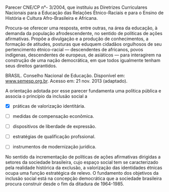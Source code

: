 

Parecer CNE/CP n°- 3/2004, que instituiu as Diretrizes Curriculares Nacionais para a Educação das Relações Étnico-Raciais e para o Ensino de História e Cultura Afro-Brasileira e Africana.

Procura-se oferecer uma resposta, entre outras, na área da educação, à demanda da população afrodescendente, no sentido de políticas de ações afirmativas. Propõe a divulgação e a produção de conhecimentos, a formação de atitudes, posturas que eduquem cidadãos orgulhosos de seu pertencimento étnico-racial — descendentes de africanos, povos indígenas, descendentes de europeus, de asiáticos — para interagirem na construção de uma nação democrática, em que todos igualmente tenham seus direitos garantidos.

BRASIL. Conselho Nacional de Educação. Disponível em: www.semesp.org.br. Acesso em: 21 nov. 2013 (adaptado).

A orientação adotada por esse parecer fundamenta uma política pública e associa o princípio da inclusão social a



- [x] práticas de valorização identitária.
- [ ] medidas de compensação econômica.
- [ ] dispositivos de liberdade de expressão.
- [ ] estratégias de qualificação profssional.
- [ ] instrumentos de modernização jurídica.


No sentido da incrementação de políticas de ações afirmativas dirigidas a setores da sociedade brasileira, cujo espaço social tem se caracterizado pela realidade histórica da exclusão, a valorização das identidades étnicas ocupa uma função estratégica de relevo. O fundamento dos objetivos da inclusão social está na concepção democrática que a sociedade brasileira procura construir desde o fim da ditadura de 1964-1985.
